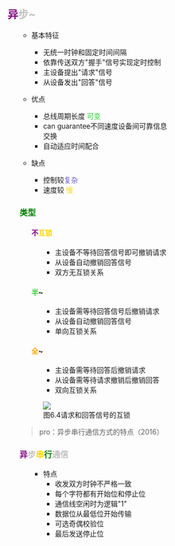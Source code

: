 <div style="float: left; width: 64%; padding: 1%;">

##  <span style="color: silver;"><span style="color: purple;">异</span>步~ 

<ul>

- 基本特征
  - 无统一时钟和固定时间间隔
  - 依靠传送双方"握手"信号实现定时控制
  - 主设备提出"请求"信号
  - 从设备发出"回答"信号

- 优点
  - 总线周期长度 <span style="color: LimeGreen;">可变</span>
  - can guarantee不同速度设备间可靠信息交换
  - 自动适应时间配合
- 缺点
  - 控制较<span style="color: SlateBlue;">复杂</span>
  - 速度较 <span style="color: Gold;">慢</span>

### <span style="color: green;">类型</span>

<ul>

#### <span style="color: purple;">不</span><span style="color: Gold;">互锁</span>

<ul>

- 主设备不等待回答信号即可撤销请求
- 从设备自动撤销回答信号
- 双方无互锁关系

</ul>

#### <span style="color: LimeGreen;">半</span>~

<ul>

- 主设备需等待回答信号后撤销请求
- 从设备自动撤销回答信号
- 单向互锁关系

</ul>

#### <span style="color: orange;">全</span>~

<ul>

- 主设备需等待回答后撤销请求
- 从设备需等待请求撤销后撤销回答
- 双向互锁关系

![](https://cdn-mineru.openxlab.org.cn/model-mineru/prod/e30f9589c45b2a57c15931e592518bb215f20b47d5abf20d0fd0e062b8376d2f.jpg)  
图6.4请求和回答信号的互锁  

</ul>

</ul>

> pro：异步串行通信方式的特点（2016）  

###  <span style="color: silver;"><span style="color: purple;">异</span>步<span style="color: Gold;">串</span><span style="color: green;">行</span>通信

<ul>

- 特点
  - 收发双方时钟不严格一致
  - 每个字符都有开始位和停止位
  - 通信线空闲时为逻辑"1"
  - 数据位从最低位开始传输
  - 可选奇偶校验位
  - 最后发送停止位 

</ul>

</ul>
</div>
<div style="float: right; width: 26%; padding: 1%;">

</div>
<div style="clear: both;"></div>
